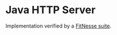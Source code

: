 # Java HTTP Server

Implementation verified by a [FitNesse suite](https://github.com/8thlight/cob_spec).
